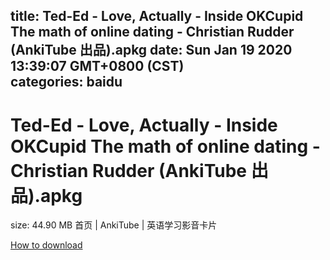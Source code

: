 
title: Ted-Ed - Love, Actually - Inside OKCupid  The math of online dating - Christian Rudder (AnkiTube 出品).apkg
date: Sun Jan 19 2020 13:39:07 GMT+0800 (CST)    
categories: baidu
---

# Ted-Ed - Love, Actually - Inside OKCupid  The math of online dating - Christian Rudder (AnkiTube 出品).apkg
size: 44.90 MB
 首页 | AnkiTube | 英语学习影音卡片
 

[How to download](https://bpcam.bemobtrk.com/go/2ceec3aa-1ca2-46d6-b9ff-aaa5c184517c?jno=3202)